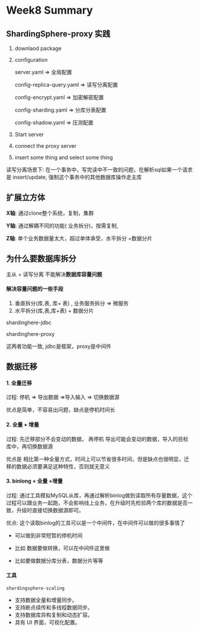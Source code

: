 # Week8 Summary



## ShardingSphere-proxy 实践

1. downlaod package

2. configuration

   server.yaml => 全局配置

   config-replica-query.yaml => 读写分离配置

   config-encrypt.yaml => 加密解密配置

   config-sharding.yaml => 分库分表配置

   config-shadow.yaml => 压测配置

3. Start server 

4. connect the proxy server

5. insert some thing and select some thing





读写分离场景下: 在一个事务中，写完读中不一致的问题，在解析sql如果一个请求是 insert/update, 
强制这个事务中的其他数据库操作走主库





## 扩展立方体

**X轴**: 通过clone整个系统，复制，集群

**Y轴**: 通过解耦不同的功能( 业务拆分)，按需复制, 

**Z轴**: 单个业务数据量太大，超过单体承受，水平拆分 +数据分片



## 为什么要数据库拆分

主从 + 读写分离 不能解决**数据库容量问题**



#### 解决容量问题的一些手段

1. 垂直拆分(库,表, 库+ 表) , 业务服务拆分 => 微服务
2. 水平拆分(库,表,库+表) + 数据分片 



shardinghere-jdbc 

shardinghere-proxy

这两者功能一致, jdbc是框架，proxy是中间件





## 数据迁移

#### 1. 全量迁移 

过程: 停机 => 导出数据 =>导入输入 => 切换数据源

优点是简单，不容易出问题，缺点是停机时间长



#### 2. 全量 + 增量

过程: 先迁移部分不会变动的数据， 再停机 导出可能会变动的数据，导入的目标库中，再切换数据源

优点是 相比第一种全量方式，时间上可以节省很多时间，但是缺点也很明显，迁移的数据必须要满足这种特性，否则就无意义

#### 3. binlong + 全量 +增量

过程: 通过工具模拟MySQL从库，再通过解析binlog做到读取所有存量数据，这个过程可以跟业务一起跑，不会影响线上业务，在升级时先检验两个库的数据是否一致，升级时直接切换数据源即可。

优点: 这个读取binlog的工具可以是一个中间件，在中间件可以做的很多事情了

- 可以做到非常短暂的停机时间

- 比如 数据要做转换，可以在中间件这里做
- 比如要做数据分库分表，数据分片等等



#### 工具

`shardingsphere-scaling`

- 支持数据全量和增量同步。
- 支持断点续传和多线程数据同步。
- 支持数据库异构复制和动态扩容。
- 具有 UI 界面，可视化配置。



